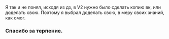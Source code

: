 Я так и не понял, исходя из дз, в V2 нужно было сделать копию вк, или доделать свою. Поэтому я выбрал доделать свою, в меру своих знаний, как смог.

### Спасибо за терпение.